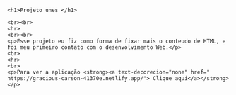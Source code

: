     <h1>Projeto unes </h1>

    <br><br>
    <hr>
    <br><br>
    <p>Esse projeto eu fiz como forma de fixar mais o conteudo de HTML, e foi meu primeiro contato com o desenvolvimento Web.</p>
    <br> 
    <hr>
    <br>
    <p>Para ver a aplicação <strong><a text-decorecion="none" href=" https://gracious-carson-41370e.netlify.app/"> Clique aqui</a></strong></p>
